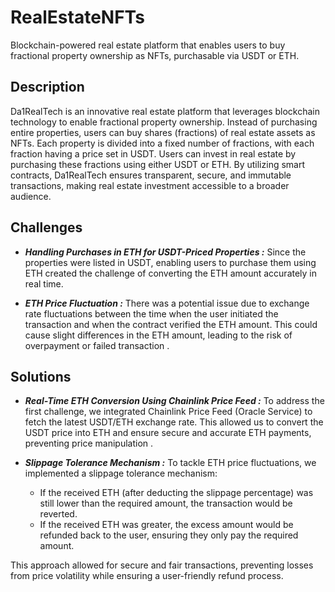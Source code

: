 # RealEstateNFTs
Blockchain-powered real estate platform that enables users to buy fractional property ownership as NFTs, purchasable via USDT or ETH.

## Description 
Da1RealTech is an innovative real estate platform that leverages blockchain technology to enable fractional property ownership. Instead of purchasing entire properties, users can buy shares (fractions) of real estate assets as NFTs. Each property is divided into a fixed number of fractions, with each fraction having a price set in USDT. Users can invest in real estate by purchasing these fractions using either USDT or ETH. By utilizing smart contracts, Da1RealTech ensures transparent, secure, and immutable transactions, making real estate investment accessible to a broader audience.

## Challenges 
-  ***Handling Purchases in ETH for USDT-Priced Properties :*** Since the properties were listed in USDT, enabling users to purchase them using ETH created the challenge of converting the ETH amount accurately in real time.

- ***ETH Price Fluctuation :*** There was a potential issue due to exchange rate fluctuations between the time when the user initiated the transaction and when the contract verified the ETH amount. This could cause slight differences in the ETH amount, leading to the risk of overpayment or failed transaction .

## Solutions 
- ***Real-Time ETH Conversion Using Chainlink Price Feed :*** To address the first challenge, we integrated Chainlink Price Feed (Oracle Service) to fetch the latest USDT/ETH exchange rate. This allowed us to convert the USDT price into ETH and ensure secure and accurate ETH payments, preventing price manipulation .

- ***Slippage Tolerance Mechanism :*** To tackle ETH price fluctuations, we implemented a slippage tolerance mechanism:

    - If the received ETH (after deducting the slippage percentage) was still lower than the required amount, the transaction would be reverted.
    - If the received ETH was greater, the excess amount would be refunded back to the user, ensuring they only pay the required amount.

This approach allowed for secure and fair transactions, preventing losses from price volatility while ensuring a user-friendly refund process.
